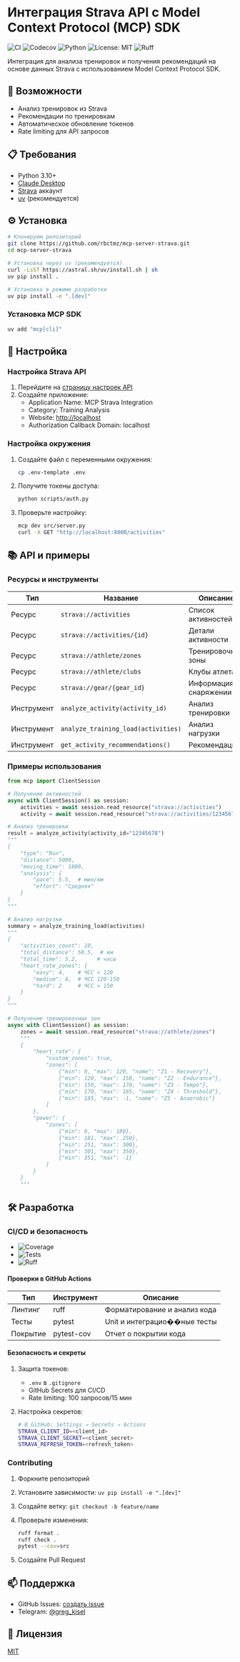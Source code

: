 # Интеграция Strava API с Model Context Protocol (MCP) SDK

![CI](https://github.com/rbctmz/mcp-server-strava/actions/workflows/ci.yml/badge.svg)
![Codecov](https://codecov.io/gh/rbctmz/mcp-server-strava/branch/main/graph/badge.svg)
![Python](https://img.shields.io/badge/python-3.10+-blue.svg)
![License: MIT](https://img.shields.io/badge/License-MIT-yellow.svg)
![Ruff](https://img.shields.io/badge/code%20style-ruff-000000.svg)

Интеграция для анализа тренировок и получения рекомендаций на основе данных Strava с использованием Model Context Protocol SDK.

## 🚀 Возможности

- Анализ тренировок из Strava
- Рекомендации по тренировкам
- Автоматическое обновление токенов
- Rate limiting для API запросов

## 📋 Требования

- Python 3.10+
- [Claude Desktop](https://claude.ai/desktop)
- [Strava](https://www.strava.com) аккаунт
- [uv](https://github.com/astral-sh/uv) (рекомендуется)

## ⚙️ Установка

```bash
# Клонируем репозиторий
git clone https://github.com/rbctmz/mcp-server-strava.git
cd mcp-server-strava

# Установка через uv (рекомендуется)
curl -LsSf https://astral.sh/uv/install.sh | sh
uv pip install .

# Установка в режиме разработки
uv pip install -e ".[dev]"
```

### Установка MCP SDK

```bash
uv add "mcp[cli]"
```

## 🔧 Настройка

### Настройка Strava API

1. Перейдите на [страницу настроек API](https://www.strava.com/settings/api)
2. Создайте приложение:
   - Application Name: MCP Strava Integration
   - Category: Training Analysis
   - Website: <http://localhost>
   - Authorization Callback Domain: localhost

### Настройка окружения

1. Создайте файл с переменными окружения:

   ```bash
   cp .env-template .env
   ```

2. Получите токены доступа:

   ```bash
   python scripts/auth.py
   ```

3. Проверьте настройку:

   ```bash
   mcp dev src/server.py
   curl -X GET "http://localhost:8000/activities"
   ```

## 📚 API и примеры

### Ресурсы и инструменты

| Тип | Название | Описание |
|-----|----------|----------|
| Ресурс | `strava://activities` | Список активностей |
| Ресурс | `strava://activities/{id}` | Детали активности |
| Ресурс | `strava://athlete/zones` | Тренировочные зоны |
| Ресурс | `strava://athlete/clubs` | Клубы атлета |
| Ресурс | `strava://gear/{gear_id}` | Информация о снаряжении |
| Инструмент | `analyze_activity(activity_id)` | Анализ тренировки |
| Инструмент | `analyze_training_load(activities)` | Анализ нагрузки |
| Инструмент | `get_activity_recommendations()` | Рекомендации |

### Примеры использования

```python
from mcp import ClientSession

# Получение активностей
async with ClientSession() as session:
    activities = await session.read_resource("strava://activities")
    activity = await session.read_resource("strava://activities/12345678")

# Анализ тренировки
result = analyze_activity(activity_id="12345678")
"""
{
    "type": "Run",
    "distance": 5000,
    "moving_time": 1800,
    "analysis": {
        "pace": 5.5,  # мин/км
        "effort": "Средняя"
    }
}
"""

# Анализ нагрузки
summary = analyze_training_load(activities)
"""
{
    "activities_count": 10,
    "total_distance": 50.5,  # км
    "total_time": 5.2,      # часы
    "heart_rate_zones": {
        "easy": 4,    # ЧСС < 120
        "medium": 4,  # ЧСС 120-150
        "hard": 2     # ЧСС > 150
    }
}
"""

# Получение тренировочных зон
async with ClientSession() as session:
    zones = await session.read_resource("strava://athlete/zones")
    """
    {
        "heart_rate": {
            "custom_zones": true,
            "zones": [
                {"min": 0, "max": 120, "name": "Z1 - Recovery"},
                {"min": 120, "max": 150, "name": "Z2 - Endurance"},
                {"min": 150, "max": 170, "name": "Z3 - Tempo"},
                {"min": 170, "max": 185, "name": "Z4 - Threshold"},
                {"min": 185, "max": -1, "name": "Z5 - Anaerobic"}
            ]
        },
        "power": {
            "zones": [
                {"min": 0, "max": 180},
                {"min": 181, "max": 250},
                {"min": 251, "max": 300},
                {"min": 301, "max": 350},
                {"min": 351, "max": -1}
            ]
        }
    }
    """
```

## 🛠 Разработка

### CI/CD и безопасность

- ![Coverage](https://img.shields.io/badge/coverage-72%25-yellow.svg)
- ![Tests](https://img.shields.io/badge/tests-15%20passed-green.svg)
- ![Ruff](https://img.shields.io/badge/code%20style-ruff-000000.svg)

#### Проверки в GitHub Actions

| Тип | Инструмент | Описание |
|-----|------------|-----------|
| Линтинг | ruff | Форматирование и анализ кода |
| Тесты | pytest | Unit и интеграцио��ные тесты |
| Покрытие | pytest-cov | Отчет о покрытии кода |

#### Безопасность и секреты

1. Защита токенов:
   - `.env` в `.gitignore`
   - GitHub Secrets для CI/CD
   - Rate limiting: 100 запросов/15 мин

2. Настройка секретов:

   ```bash
   # В GitHub: Settings → Secrets → Actions
   STRAVA_CLIENT_ID=<client_id>
   STRAVA_CLIENT_SECRET=<client_secret>
   STRAVA_REFRESH_TOKEN=<refresh_token>
   ```

### Contributing

1. Форкните репозиторий
2. Установите зависимости: `uv pip install -e ".[dev]"`
3. Создайте ветку: `git checkout -b feature/name`
4. Проверьте изменения:

   ```bash
   ruff format .
   ruff check .
   pytest --cov=src
   ```

5. Создайте Pull Request

## 📫 Поддержка

- GitHub Issues: [создать issue](https://github.com/rbctmz/mcp-server-strava/issues)
- Telegram: [@greg_kisel](https://t.me/greg_kisel)

## 📄 Лицензия

[MIT](LICENSE)
